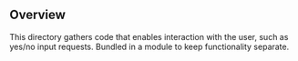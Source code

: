 ## Overview

This directory gathers code that enables interaction with the user, such as yes/no input requests. Bundled in a module to keep functionality separate. 